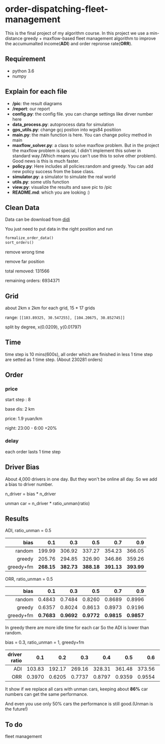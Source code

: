 # order-dispatching-fleet-management

This is the final project of my algorithm course. In this project we use a min-distance greedy + maxflow-based fleet management algorithm to improve the accumumalted income(**ADI**) and order repronse rate(**ORR**).

## Requirement

* python 3.6
* numpy

## Explain for each file

* **/pic**: the result diagrams
* **/report**: our report
* **config.py**: the config file. you can change settings like dirver number here
* **data_process.py**: autoprocess data for simulation
* **gps_utils.py**: change gcj postion into wgs84 positiion
* **main.py**: the main function is here. You can change policy method in main
* **maxflow_solver.py**: a class to solve maxflow problem. But in the project the maxflow problem is special, I didn't implement this solver in standard way.(Which means you can't use this to solve other problem). Good news is this is much faster.
* **policy.py**: Here includes all policies:random and greedy. You can add new policy success from the base class.
* **simulator.py**: a simulator to simulate the real world
* **utils.py**: some utils function
* **view.py**: visualize the results and save pic to /pic
* **README.md**: which you are looking :)

## Clean Data

Data can be download from [didi](<https://outreach.didichuxing.com/app-vue/dataList>)

You just need to put data in the right position and run

```python
formalize_order_data()
sort_orders()
```

remove wrong time

remove far position

total removed: 131566

remaining orders: 6934371

## Grid

about 2km x 2km for each grid, 15 * 17 grids

range: `[[103.89325, 30.547255], [104.20675, 30.852745]]`

split by degree, x(0.0209), y(0.01797)

## Time

time step is 10 mins(600s), all order which are finished in less 1 time step are setted as 1 time step. (About 230281 orders)

## Order

### price

start step : 8

base dis: 2 km

price: 1.9 yuan/km

night: 23:00 - 6:00 +20%

### delay

each order lasts 1 time step

## Driver Bias

About 4,000 drivers in one day. But they won't be online all day. So we add a bias to driver number.

n_driver = bias * n_driver

unman car = n_driver * ratio_unman(ratio)

## Results

ADI, ratio_unman = 0.5

|   bias    | 0.1    | 0.3    | 0.5    | 0.7    | 0.9
---:|---:|---:|---:|---:|---:
random      | 199.99 | 306.92 | 337.27 | 354.23 | 366.05
greedy      | 205.76 | 294.85 | 326.90 | 346.86 | 359.26
greedy+fm   | **268.15** | **382.73** | **388.18** | **391.13** | **393.99**

ORR, ratio_unman = 0.5

|   bias    | 0.1    | 0.3    | 0.5    | 0.7    | 0.9
---:|---:|---:|---:|---:|---:
random      | 0.4843 | 0.7484 | 0.8260 | 0.8689 | 0.8996
greedy      | 0.6357 | 0.8024 | 0.8613 | 0.8973 | 0.9196
greedy+fm   | **0.7683** | **0.9692** | **0.9772** | **0.9815** | **0.9857**

In greedy there are more idle time for each car So the ADI is lower than random.

bias = 0.3, ratio_unman = 1, greedy+fm

| driver ratio  | 0.1    |0.2    | 0.3    | 0.4    | 0.5    | 0.6    | 0.7    | 0.8    | 0.9    | 1
---:|---:|---:|---:|---:|---:|---:|---:|---:|---:|---:
ADI             | 103.83 | 192.17 | 269.16 | 328.31 | 361.48 | 373.56 | 378.58 | 381.47 | 383.26 | **384.05**
ORR             | 0.3970 | 0.6205 | 0.7737 | 0.8797 | 0.9359 | 0.9554 | 0.9633 | 0.9675 | 0.9701 | **0.9712**

It show if we replace all cars with unman cars, keeping about **86\%** car numbers can get the same performance.

And even you use only 50\% cars the performance is still good.(Unman is the future!)

## To do

fleet management
